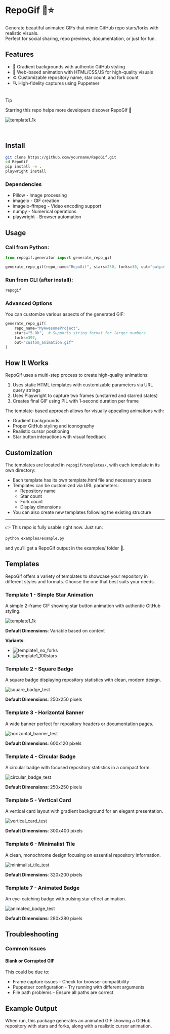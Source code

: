 # RepoGif 🎥⭐

Generate beautiful animated GIFs that mimic GitHub repo stars/forks with realistic visuals.  
Perfect for social sharing, repo previews, documentation, or just for fun.

## Features

- 🌈 Gradient backgrounds with authentic GitHub styling
- 🎨 Web-based animation with HTML/CSS/JS for high-quality visuals
- ⚙️ Customizable repository name, star count, and fork count
- 🔍 High-fidelity captures using Puppeteer
<br><br>

> [!TIP]
> Starring this repo helps more developers discover RepoGif 🎥
>
> ![template1_1k](https://github.com/user-attachments/assets/bf87874c-e22a-45d3-a5d8-6c30d4de478a)
> 
<br>

## Install

```bash
git clone https://github.com/yourname/RepoGif.git
cd RepoGif
pip install -e .
playwright install
```

### Dependencies

- Pillow - Image processing
- imageio - GIF creation
- imageio-ffmpeg - Video encoding support
- numpy - Numerical operations
- playwright - Browser automation

## Usage

### Call from Python:
```python
from repogif.generator import generate_repo_gif

generate_repo_gif(repo_name="RepoGif", stars=250, forks=30, out="output.gif")
```

### Run from CLI (after install):
```bash
repogif
```

### Advanced Options

You can customize various aspects of the generated GIF:

```python
generate_repo_gif(
    repo_name="MyAwesomeProject",
    stars="5.8k",  # Supports string format for larger numbers
    forks=397,
    out="custom_animation.gif"
)
```

## How It Works

RepoGif uses a multi-step process to create high-quality animations:

1. Uses static HTML templates with customizable parameters via URL query strings
2. Uses Playwright to capture two frames (unstarred and starred states)
3. Creates final GIF using PIL with 1-second duration per frame

The template-based approach allows for visually appealing animations with:
- Gradient backgrounds
- Proper GitHub styling and iconography
- Realistic cursor positioning
- Star button interactions with visual feedback

## Customization

The templates are located in `repogif/templates/`, with each template in its own directory:
- Each template has its own template.html file and necessary assets
- Templates can be customized via URL parameters:
  - Repository name
  - Star count
  - Fork count
  - Display dimensions
- You can also create new templates following the existing structure

---

👉 This repo is fully usable right now. Just run:

```bash
python examples/example.py
```

and you'll get a RepoGif output in the examples/ folder 🎥.

## Templates

RepoGif offers a variety of templates to showcase your repository in different styles and formats. Choose the one that best suits your needs.

### Template 1 - Simple Star Animation

A simple 2-frame GIF showing star button animation with authentic GitHub styling.

![template1_1k](https://github.com/user-attachments/assets/8481b384-8f3f-432e-bc64-33fccde73c6f)


**Default Dimensions**: Variable based on content

**Variants**:
- ![template1_no_forks](https://github.com/user-attachments/assets/ec88df4b-9e02-4d60-a9dd-dc7320bf62ec)
- ![template1_100stars](https://github.com/user-attachments/assets/dc08e923-31ef-4020-8d85-a550737cac9a)

### Template 2 - Square Badge

A square badge displaying repository statistics with clean, modern design.

![square_badge_test](https://github.com/user-attachments/assets/f4956ab0-ee3a-47f1-a3b8-8aa15555ee10)

**Default Dimensions**: 250x250 pixels

### Template 3 - Horizontal Banner

A wide banner perfect for repository headers or documentation pages.

![horizontal_banner_test](https://github.com/user-attachments/assets/4c2c7d0d-8826-40d5-82be-fa83bfbafc9c)

**Default Dimensions**: 600x120 pixels

### Template 4 - Circular Badge

A circular badge with focused repository statistics in a compact form.

![circular_badge_test](https://github.com/user-attachments/assets/6910f76f-30ad-4545-957d-4473b688f61a)

**Default Dimensions**: 250x250 pixels

### Template 5 - Vertical Card

A vertical card layout with gradient background for an elegant presentation.

![vertical_card_test](https://github.com/user-attachments/assets/f6830676-8950-4499-ba00-a5e6589ac47b)

**Default Dimensions**: 300x400 pixels

### Template 6 - Minimalist Tile

A clean, monochrome design focusing on essential repository information.

![minimalist_tile_test](https://github.com/user-attachments/assets/0ed364f5-68c1-4b2d-a2ba-bbc6d6fdec1c)

**Default Dimensions**: 320x200 pixels

### Template 7 - Animated Badge

An eye-catching badge with pulsing star effect animation.

![animated_badge_test](https://github.com/user-attachments/assets/faaecbe6-09a3-40f5-9dfa-092a71c9c846)

**Default Dimensions**: 280x280 pixels


## Troubleshooting

### Common Issues


#### Blank or Corrupted GIF
This could be due to:
- Frame capture issues - Check for browser compatibility
- Puppeteer configuration - Try running with different arguments
- File path problems - Ensure all paths are correct

## Example Output
When run, this package generates an animated GIF showing a GitHub repository with stars and forks, along with a realistic cursor animation.
